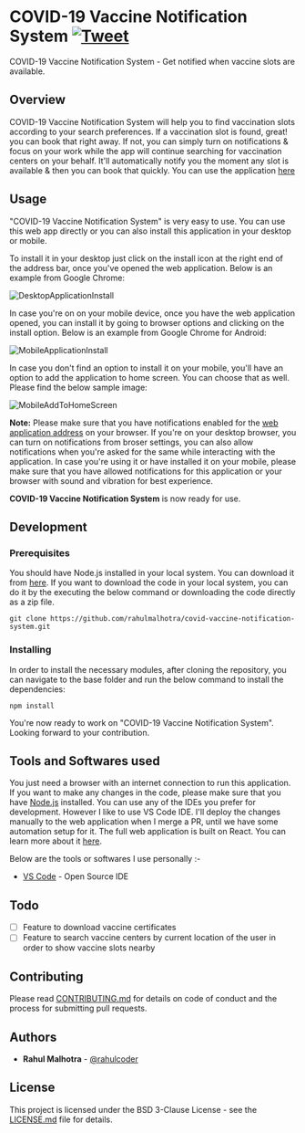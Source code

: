 # COVID-19 Vaccine Notification System [![Tweet](https://img.shields.io/twitter/url/http/shields.io.svg?style=social&logo=twitter)](https://twitter.com/intent/tweet?text="COVID-19%20Vaccine%20Notification%20System"%20will%20help%20you%20to%20find%20vaccination%20slots.%20In%20case%20a%20slot%20is%20not%20found,%20the%20app%20will%20continue%20searching%20and%20will%20notify%20you%20the%20moment%20any%20slot%20is%20available%20&%20then%20you%20can%20book%20that%20quickly.&url=https://github.com/rahulmalhotra/covid-vaccine-notification-system&via=rahulcoder&hashtags=covid19,vaccine,vaccineswork,covidvaccine)

COVID-19 Vaccine Notification System - Get notified when vaccine slots are available.

## Overview

COVID-19 Vaccine Notification System will help you to find vaccination slots according to your search preferences. If a vaccination slot is found, great! you can book that right away. If not, you can simply turn on notifications & focus on your work while the app will continue searching for vaccination centers on your behalf. It'll automatically notify you the moment any slot is available & then you can book that quickly. You can use the application [here](https://bit.ly/covidvaccinenotification)

## Usage

"COVID-19 Vaccine Notification System" is very easy to use. You can use this web app directly or you can also install this application in your desktop or mobile.

To install it in your desktop just click on the install icon at the right end of the address bar, once you've opened the web application. Below is an example from Google Chrome:

![DesktopApplicationInstall](https://github.com/rahulmalhotra/covid-vaccine-notification-system/blob/master/images/DesktopApplicationInstall.JPG)

In case you're on on your mobile device, once you have the web application opened, you can install it by going to browser options and clicking on the install option. Below is an example from Google Chrome for Android:

![MobileApplicationInstall](https://github.com/rahulmalhotra/covid-vaccine-notification-system/blob/master/images/MobileApplicationInstall.JPG)

In case you don't find an option to install it on your mobile, you'll have an option to add the application to home screen. You can choose that as well. Please find the below sample image:

![MobileAddToHomeScreen](https://github.com/rahulmalhotra/covid-vaccine-notification-system/blob/master/images/MobileAddToHomeScreen.JPG)

**Note:** Please make sure that you have notifications enabled for the [web application address](https://bit.ly/covidvaccinenotification) on your browser. If you're on your desktop browser, you can turn on notifications from broser settings, you can also allow notifications when you're asked for the same while interacting with the application. In case you're using it or have installed it on your mobile, please make sure that you have allowed notifications for this application or your browser with sound and vibration for best experience.

**COVID-19 Vaccine Notification System** is now ready for use.

## Development

### Prerequisites

You should have Node.js installed in your local system. You can download it from [here](https://nodejs.org). If you want to download the code in your local system,
you can do it by the executing the below command or downloading the code directly as a zip file.

```
git clone https://github.com/rahulmalhotra/covid-vaccine-notification-system.git
```

### Installing

In order to install the necessary modules, after cloning the repository, you can navigate to the base folder and run the below command to install the dependencies:

```
npm install
```

You're now ready to work on "COVID-19 Vaccine Notification System". Looking forward to your contribution.
## Tools and Softwares used

You just need a browser with an internet connection to run this application.
If you want to make any changes in the code, please make sure that you have [Node.js](https://nodejs.org) installed. You can use any of the IDEs you prefer for development.
However I like to use VS Code IDE. I'll deploy the changes manually to the web application when I merge a PR, until we have some automation setup for it. The full web application is built on React. You can learn more about it [here](https://reactjs.org/).

Below are the tools or softwares I use personally :-

* [VS Code](https://code.visualstudio.com) - Open Source IDE

## Todo

- [ ] Feature to download vaccine certificates
- [ ] Feature to search vaccine centers by current location of the user in order to show vaccine slots nearby

## Contributing

Please read [CONTRIBUTING.md](CONTRIBUTING.md) for details on code of conduct and the process for submitting pull requests.

## Authors

* **Rahul Malhotra** - [@rahulcoder](https://twitter.com/rahulcoder)

## License

This project is licensed under the BSD 3-Clause License - see the [LICENSE.md](LICENSE.md) file for details.